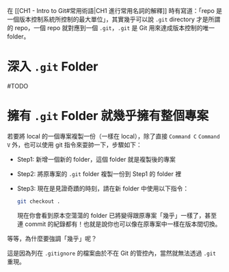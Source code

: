 在 [[CH1 - Intro to Git#常用術語|CH1 進行常用名詞的解釋]] 時有寫道：「repo 是一個版本控制系統所控制的最大單位」，其實幾乎可以說 `.git` directory 才是所謂的 repo，一個 repo 就對應到一個 `.git`，`.git` 是 Git 用來達成版本控制的唯一 folder。

# 深入 `.git` Folder

#TODO 

# 擁有 `.git` Folder 就幾乎擁有整個專案

若要將 local 的一個專案複製一份（一樣在 local），除了直接 `Command C` `Command V` 外，也可以使用 git 指令來耍帥一下，步驟如下：

- Step1: 新增一個新的 folder，這個 folder 就是複製後的專案
- Step2: 將原專案的 `.git` folder 複製一份到 Step1 的 folder 裡
- Step3: 現在是見證奇蹟的時刻，請在新 folder 中使用以下指令：

    ```bash
    git checkout .
    ```

    現在你會看到原本空蕩蕩的 folder 已將變得跟原專案「幾乎」一樣了，甚至連 commit 的紀錄都有！也就是說你也可以像在原專案中一樣在版本間切換。

等等，為什麼要強調「幾乎」呢？

這是因為列在 `.gitignore` 的檔案由於不在 Git 的管控內，當然就無法透過 `.git` 重現。
